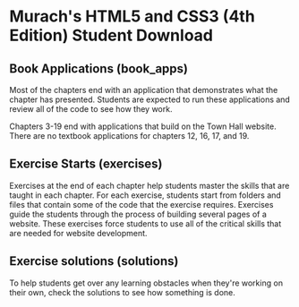 # Murach's HTML5 and CSS3 (4th Edition) Student Download

## Book Applications (book_apps)
Most of the chapters end with an application that demonstrates what the chapter has presented. Students are expected to run these applications and review all of the code to see how they work.

Chapters 3-19 end with applications that build on the Town Hall website. There are no textbook applications for chapters 12, 16, 17, and 19.

## Exercise Starts (exercises)
Exercises at the end of each chapter help students master the skills that are taught in each chapter. For each exercise, students start from folders and files that contain some of the code that the exercise requires. Exercises guide the students through the process of building several pages of a website. These exercises force students to use all of the critical skills that are needed for website development.

## Exercise solutions (solutions)
To help students get over any learning obstacles when they're working on their own, check the solutions to see how something is done. 